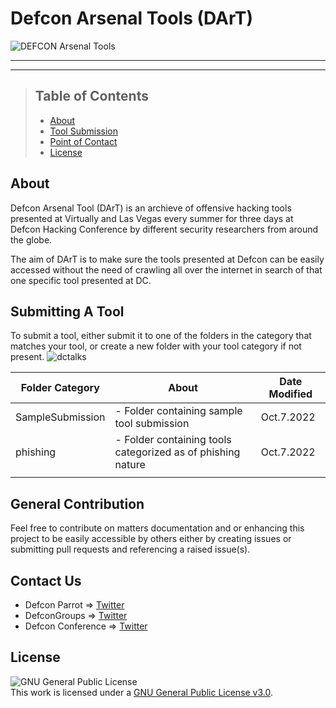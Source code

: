 # Defcon Arsenal Tools (DArT)
![DEFCON Arsenal Tools](https://user-images.githubusercontent.com/30528167/194520228-1c8422f0-5e25-4d71-8d41-4a1f05c11252.png)
___
___
> ## Table of Contents</h2></b>
> - [About](#About)
> - [Tool Submission](#Submitting-A-Tool)
> - [Point of Contact](#Contact-Us)
> - [License](#License)

## About
Defcon Arsenal Tool (DArT) is an archieve of offensive hacking tools presented at Virtually and Las Vegas every summer for three days at Defcon Hacking Conference by different security researchers from around the globe.

The aim of DArT is to make sure the tools presented at Defcon can be easily accessed without the need of crawling all over the internet in search of that one specific tool presented at DC. 

## Submitting A Tool
To submit a tool, either submit it to one of the folders in the category that matches your tool, or create a new folder with your tool category if not present.
![dctalks](https://user-images.githubusercontent.com/30528167/194534636-238ecbd8-e133-4fff-adf1-1d9f5a223f46.PNG)

|Folder Category  | About                                                       |Date Modified|
| --------------- | ----------------------------------------------------------- |-------------|
| SampleSubmission| - Folder containing sample tool submission                  |Oct.7.2022   |
| phishing        | - Folder containing tools categorized as of phishing nature |Oct.7.2022   |
|                 |                                                             |             |

## General Contribution
Feel free to contribute on matters documentation and or enhancing this project to be easily accessible by others either by creating issues or submitting pull requests and referencing a raised issue(s).

## Contact Us
- Defcon Parrot => [Twitter](https://twitter.com/DefconParrot)
- DefconGroups => [Twitter](https://twitter.com/defcongroups)
- Defcon Conference => [Twitter](https://twitter.com/defcon)

## License
![GNU General Public License](https://www.gnu.org/graphics/gplv3-127x51.png) <br>This work is licensed under a <a rel="license" href="https://www.gnu.org/licenses/gpl-3.0.en.html">GNU General Public License v3.0</a>.